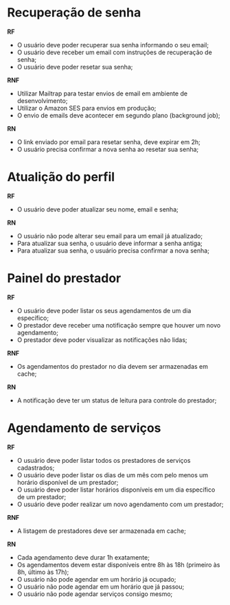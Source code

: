# Recuperação de senha

**RF**

- O usuário deve poder recuperar sua senha informando o seu email;
- O usuário deve receber um email com instruções de recuperação de senha;
- O usuário deve poder resetar sua senha;

**RNF**

- Utilizar Mailtrap para testar envios de email em ambiente de desenvolvimento;
- Utilizar o Amazon SES para envios em produção;
- O envio de emails deve acontecer em segundo plano (background job);

**RN**

- O link enviado por email para resetar senha, deve expirar em 2h;
- O usuário precisa confirmar a nova senha ao resetar sua senha;

# Atualição do perfil

**RF**

- O usuário deve poder atualizar seu nome, email e senha;


**RN**

- O usuário não pode alterar seu email para um email já atualizado;
- Para atualizar sua senha, o usuário deve informar a senha antiga;
- Para atualizar sua senha, o usuário precisa confirmar a nova senha;

# Painel do prestador

**RF**

- O usuário deve poder listar os seus agendamentos de um dia específico;
- O prestador deve receber uma notificação sempre que houver um novo agendamento;
- O prestador deve poder visualizar as notificações não lidas;

**RNF**

- Os agendamentos do prestador no dia devem ser armazenadas em cache;

**RN**

- A notificação deve ter um status de leitura para controle do prestador;

# Agendamento de serviços

**RF**

- O usuário deve poder listar todos os prestadores de serviços cadastrados;
- O usuário deve poder listar os dias de um mês com pelo menos um horário disponível de um prestador;
- O usuário deve poder listar horários disponíveis em um dia específico de um prestador;
- O usuário deve poder realizar um novo agendamento com um prestador;


**RNF**

- A listagem de prestadores deve ser armazenada em cache;

**RN**

- Cada agendamento deve durar 1h exatamente;
- Os agendamentos devem estar disponíveis entre 8h às 18h (primeiro às 8h, último às 17h);
- O usuário não pode agendar em um horário já ocupado;
- O usuário não pode agendar em um horário que já passou;
- O usuário não pode agendar serviços consigo mesmo;
